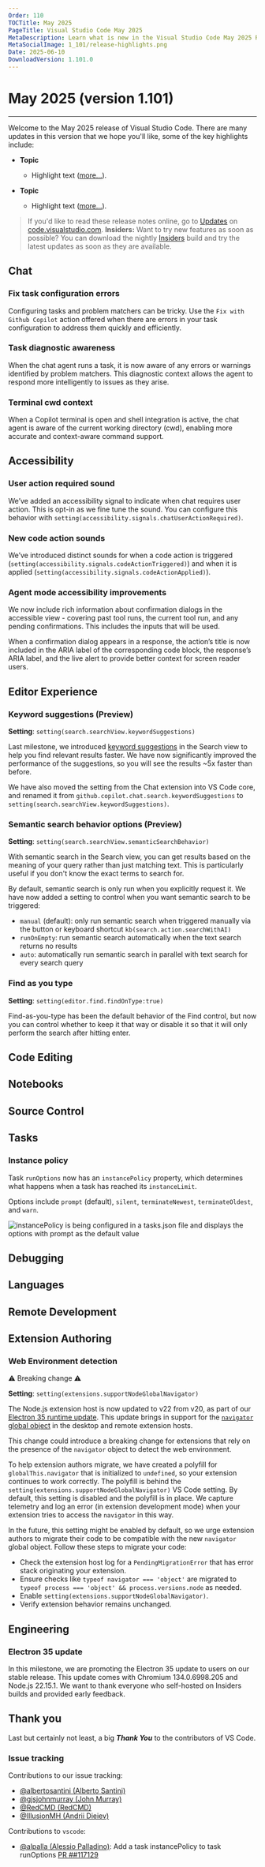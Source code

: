 ```yaml
---
Order: 110
TOCTitle: May 2025
PageTitle: Visual Studio Code May 2025
MetaDescription: Learn what is new in the Visual Studio Code May 2025 Release (1.101)
MetaSocialImage: 1_101/release-highlights.png
Date: 2025-06-10
DownloadVersion: 1.101.0
---
```

# May 2025 (version 1.101)

<!-- DOWNLOAD_LINKS_PLACEHOLDER -->

---

Welcome to the May 2025 release of Visual Studio Code. There are many updates in this version that we hope you'll like, some of the key highlights include:

* **Topic**
    * Highlight text ([more...]()).

* **Topic**
    * Highlight text ([more...]()).


>If you'd like to read these release notes online, go to [Updates](https://code.visualstudio.com/updates) on [code.visualstudio.com](https://code.visualstudio.com).
**Insiders:** Want to try new features as soon as possible? You can download the nightly [Insiders](https://code.visualstudio.com/insiders) build and try the latest updates as soon as they are available.

## Chat

### Fix task configuration errors

Configuring tasks and problem matchers can be tricky. Use the `Fix with Github Copilot` action offered when there are errors in your task configuration to address them quickly and efficiently.

### Task diagnostic awareness

When the chat agent runs a task, it is now aware of any errors or warnings identified by problem matchers. This diagnostic context allows the agent to respond more intelligently to issues as they arise.

### Terminal cwd context

When a Copilot terminal is open and shell integration is active, the chat agent is aware of the current working directory (cwd), enabling more accurate and context-aware command support.

## Accessibility

### User action required sound

We’ve added an accessibility signal to indicate when chat requires user action. This is opt-in as we fine tune the sound. You can configure this behavior with `setting(accessibility.signals.chatUserActionRequired)`.

### New code action sounds

We’ve introduced distinct sounds for when a code action is triggered (`setting(accessibility.signals.codeActionTriggered)`) and when it is applied (`setting(accessibility.signals.codeActionApplied)`).

### Agent mode accessibility improvements

We now include rich information about confirmation dialogs in the accessible view - covering past tool runs, the current tool run, and any pending confirmations. This includes the inputs that will be used.

When a confirmation dialog appears in a response, the action’s title is now included in the ARIA label of the corresponding code block, the response’s ARIA label, and the live alert to provide better context for screen reader users.

## Editor Experience

### Keyword suggestions (Preview)

**Setting**: `setting(search.searchView.keywordSuggestions)`

Last milestone, we introduced [keyword suggestions](https://code.visualstudio.com/updates/v1_100#_semantic-text-search-with-keyword-suggestions-experimental) in the Search view to help you find relevant results faster. We have now significantly improved the performance of the suggestions, so you will see the results ~5x faster than before.

We have also moved the setting from the Chat extension into VS Code core, and renamed it from `github.copilot.chat.search.keywordSuggestions` to `setting(search.searchView.keywordSuggestions)`.

### Semantic search behavior options (Preview)

**Setting**: `setting(search.searchView.semanticSearchBehavior)`

With semantic search in the Search view, you can get results based on the meaning of your query rather than just matching text. This is particularly useful if you don't know the exact terms to search for.

By default, semantic search is only run when you explicitly request it. We have now added a setting to control when you want semantic search to be triggered:

* `manual` (default): only run semantic search when triggered manually via the button or keyboard shortcut `kb(search.action.searchWithAI)`
* `runOnEmpty`: run semantic search automatically when the text search returns no results
* `auto`: automatically run semantic search in parallel with text search for every search query

### Find as you type

**Setting**: `setting(editor.find.findOnType:true)`

Find-as-you-type has been the default behavior of the Find control, but now you can control whether to keep it that way or disable it so that it will only perform the search after hitting enter.

## Code Editing

## Notebooks

## Source Control

## Tasks

### Instance policy

Task `runOptions` now has an `instancePolicy` property, which determines what happens when a task has reached its `instanceLimit`.

Options include `prompt` (default), `silent`, `terminateNewest`, `terminateOldest`, and `warn`.

![instancePolicy is being configured in a tasks.json file and displays the options with prompt as the default value](images/1_101/instancePolicy.png)


## Debugging

## Languages

## Remote Development

## Extension Authoring

### Web Environment detection
⚠️ Breaking change ⚠️

**Setting**: `setting(extensions.supportNodeGlobalNavigator)`

The Node.js extension host is now updated to v22 from v20, as part of our [Electron 35 runtime update](#electron-35-update). This update brings in support for the [`navigator` global object](https://github.com/nodejs/node/commit/b40f0c30743aaecd57071f7be305df43e1083817) in the desktop and remote extension hosts.

This change could introduce a breaking change for extensions that rely on the presence of the `navigator` object to detect the web environment.

To help extension authors migrate, we have created a polyfill for `globalThis.navigator` that is initialized to `undefined`, so your extension continues to work correctly. The polyfill is behind the `setting(extensions.supportNodeGlobalNavigator)` VS Code setting. By default, this setting is disabled and the polyfill is in place. We capture telemetry and log an error (in extension development mode) when your extension tries to access the `navigator` in this way.

In the future, this setting might be enabled by default, so we urge extension authors to migrate their code to be compatible with the new `navigator` global object. Follow these steps to migrate your code:

* Check the extension host log for a `PendingMigrationError` that has error stack originating your extension.
* Ensure checks like `typeof navigator === 'object'` are migrated to `typeof process === 'object' && process.versions.node` as needed.
* Enable `setting(extensions.supportNodeGlobalNavigator)`.
* Verify extension behavior remains unchanged.

## Engineering

### Electron 35 update

In this milestone, we are promoting the Electron 35 update to users on our stable release. This update comes with Chromium 134.0.6998.205 and Node.js 22.15.1. We want to thank everyone who self-hosted on Insiders builds and provided early feedback.

## Thank you

Last but certainly not least, a big _**Thank You**_ to the contributors of VS Code.

### Issue tracking

Contributions to our issue tracking:

* [@albertosantini (Alberto Santini)](https://github.com/albertosantini)
* [@gjsjohnmurray (John Murray)](https://github.com/gjsjohnmurray)
* [@RedCMD (RedCMD)](https://github.com/RedCMD)
* [@IllusionMH (Andrii Dieiev)](https://github.com/IllusionMH)

Contributions to `vscode`:
* [@alpalla (Alessio Palladino)](https://github.com/alpalla): Add a task instancePolicy to task runOptions  [PR ##117129](https://github.com/microsoft/vscode/pull/117129)

<a id="scroll-to-top" role="button" title="Scroll to top" aria-label="scroll to top" href="#"><span class="icon"></span></a>
<link rel="stylesheet" type="text/css" href="css/inproduct_releasenotes.css"/>
